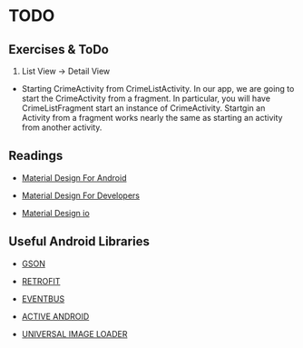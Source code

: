 TODO
======

## Exercises & ToDo 

1. List View -> Detail View
- Starting CrimeActivity from CrimeListActivity. In our app, we are going to start the CrimeActivity from a fragment. In particular, you will have CrimeListFragment start an instance of CrimeActivity. Startgin an Activity from a fragment works nearly the same as starting an activity from another activity.


## Readings

* [Material Design For Android](https://developer.android.com/design/material/index.html)

* [Material Design For Developers](https://developer.android.com/training/material/index.html)

* [Material Design io](https://material.io/guidelines/)


## Useful Android Libraries

* [GSON](https://github.com/google/gson)

* [RETROFIT](https://github.com/square/retrofit)

* [EVENTBUS](https://github.com/greenrobot/EventBus)

* [ACTIVE ANDROID](http://www.activeandroid.com/)

* [UNIVERSAL IMAGE LOADER](https://github.com/nostra13/Android-Universal-Image-Loader)




